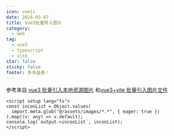 ```yaml
---
icon: vuejs
date: 2024-03-07
title: Vue3批量导入图片
category:
  - web
tag:
  - vue3
  - typescript
  - vite
star: false
sticky: false
footer: 多多益善！
---
```


参考来自
[vue3 批量引入本地资源图片](https://blog.51cto.com/u_16293548/7778284)
和[vue3+vite 批量引入图片文件](https://blog.csdn.net/weixin_43553448/article/details/130507963)

```vue
<script setup lang="ts">
const inconList = Object.values(
  import.meta.glob("@/assets/images/*.*", { eager: true })
).map((v: any) => v.default);
console.log(`output->inconList`, inconList);
</script>
```
